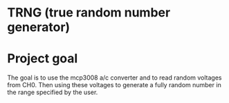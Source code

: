 # TRNG (true random number generator)

# Project goal
The goal is to use the mcp3008 a/c converter and to read random voltages from CH0. Then using these voltages to generate a fully random number in the range specified by the user. 
